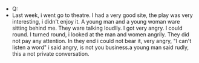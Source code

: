 - Q:
- Last week, i went go to theatre. I had a very good site, the play was very interesting,  i didn't enjoy it. A young man and a young woman ware sitting behind me. They ware talking loudlly. I got very angry. I could round. I turned round, i looked at the man and women angrily. They did  not pay any attention. In they end i could not bear it, very angry, "I can't listen a word" i said angry, is not you business.a young man said rudly, this a not private conversation.